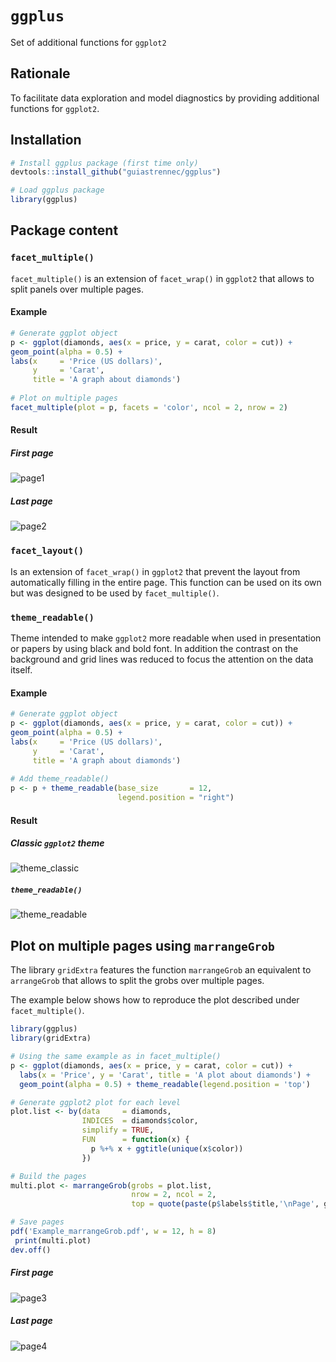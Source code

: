 # `ggplus`
Set of additional functions for `ggplot2`

## Rationale
To facilitate data exploration and model diagnostics by providing additional functions for `ggplot2`.

## Installation
```r
# Install ggplus package (first time only)
devtools::install_github("guiastrennec/ggplus")

# Load ggplus package
library(ggplus)
```
## Package content
### `facet_multiple()`
`facet_multiple()` is an extension of `facet_wrap()` in `ggplot2` that allows to split panels over multiple pages.

#### Example
```r
# Generate ggplot object
p <- ggplot(diamonds, aes(x = price, y = carat, color = cut)) + 
geom_point(alpha = 0.5) + 
labs(x     = 'Price (US dollars)', 
     y     = 'Carat', 
     title = 'A graph about diamonds')
 
# Plot on multiple pages 
facet_multiple(plot = p, facets = 'color', ncol = 2, nrow = 2)
```

#### Result
##### First page   
![page1](inst/img/facet_multiple_1.png)

##### Last page   
![page2](inst/img/facet_multiple_2.png)


### `facet_layout()`
Is an extension of `facet_wrap()` in `ggplot2` that prevent the layout from automatically filling in the entire page. This function can be used on its own but was designed to be used by `facet_multiple()`.


### `theme_readable()`
Theme intended to make `ggplot2` more readable when used in presentation or papers by using black and bold font. In addition the contrast on the background and grid lines was reduced to focus the attention on the data itself.

#### Example
```r
# Generate ggplot object
p <- ggplot(diamonds, aes(x = price, y = carat, color = cut)) + 
geom_point(alpha = 0.5) + 
labs(x     = 'Price (US dollars)', 
     y     = 'Carat', 
     title = 'A graph about diamonds')
 
# Add theme_readable()
p <- p + theme_readable(base_size       = 12, 
                        legend.position = "right")
```

#### Result
##### Classic `ggplot2` theme   
![theme_classic](inst/img/theme_classic.png)

##### `theme_readable()`   
![theme_readable](inst/img/theme_readable.png)


## Plot on multiple pages using `marrangeGrob`
The library `gridExtra` features the function `marrangeGrob` an equivalent to `arrangeGrob` that allows to split the grobs over multiple pages.

The example below shows how to reproduce the plot described under `facet_multiple()`.
```r
library(ggplus)
library(gridExtra)

# Using the same example as in facet_multiple()
p <- ggplot(diamonds, aes(x = price, y = carat, color = cut)) + 
  labs(x = 'Price', y = 'Carat', title = 'A plot about diamonds') +
  geom_point(alpha = 0.5) + theme_readable(legend.position = 'top')

# Generate ggplot2 plot for each level
plot.list <- by(data     = diamonds, 
                INDICES  = diamonds$color, 
                simplify = TRUE,
                FUN      = function(x) {
                  p %+% x + ggtitle(unique(x$color))
                })

# Build the pages
multi.plot <- marrangeGrob(grobs = plot.list, 
                           nrow = 2, ncol = 2, 
                           top = quote(paste(p$labels$title,'\nPage', g, 'of', pages)))

# Save pages
pdf('Example_marrangeGrob.pdf', w = 12, h = 8)
 print(multi.plot)
dev.off()
```

##### First page   
![page3](inst/img/marrangeGrob_1.png)

##### Last page   
![page4](inst/img/marrangeGrob_2.png)
